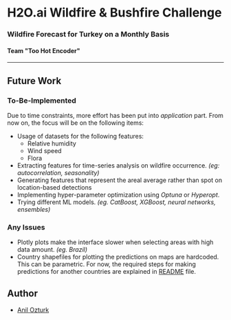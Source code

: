 # H2O.ai Wildfire & Bushfire Challenge
### Wildfire Forecast for Turkey on a Monthly Basis
#### Team "Too Hot Encoder"

---

## Future Work

### To-Be-Implemented
Due to time constraints, more effort has been put into *application* part. From now on, the focus will be on the following items:
- Usage of datasets for the following features:
  - Relative humidity
  - Wind speed
  - Flora
- Extracting features for time-series analysis on wildfire occurrence. *(eg: autocorrelation, seasonality)*
- Generating features that represent the areal average rather than spot on location-based detections
- Implementing hyper-parameter optimization using *Optuna* or *Hyperopt*.
- Trying different ML models. *(eg. CatBoost, XGBoost, neural networks, ensembles)*

### Any Issues
- Plotly plots make the interface slower when selecting areas with high data amount. *(eg. Brazil)*
- Country shapefiles for plotting the predictions on maps are hardcoded. This can be parametric. For now, the required steps for making predictions for another countries are explained in [README](README.md) file.

## Author
* [Anil Ozturk](anilozturk96@gmail.com)